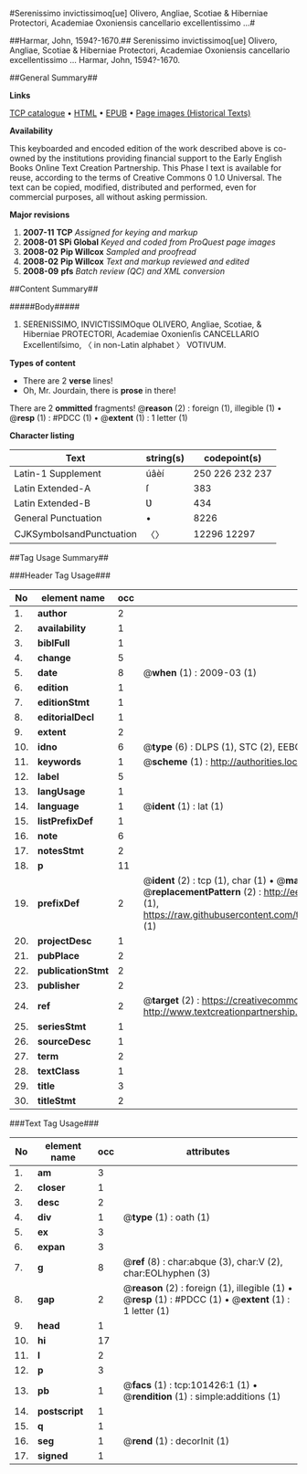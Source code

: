 #Serenissimo invictissimoq[ue] Olivero, Angliae, Scotiae & Hiberniae Protectori, Academiae Oxoniensis cancellario excellentissimo ...#

##Harmar, John, 1594?-1670.##
Serenissimo invictissimoq[ue] Olivero, Angliae, Scotiae & Hiberniae Protectori, Academiae Oxoniensis cancellario excellentissimo ...
Harmar, John, 1594?-1670.

##General Summary##

**Links**

[TCP catalogue](http://www.ota.ox.ac.uk/tcp/)  • 
[HTML](http://tei.it.ox.ac.uk/tcp/Texts-HTML/free/A45/A45601.html)  • 
[EPUB](http://tei.it.ox.ac.uk/tcp/Texts-EPUB/free/A45/A45601.epub) • 
[Page images (Historical Texts)](https://data.historicaltexts.jisc.ac.uk/view?pubId=eebo-13693844e&pageId=eebo-13693844e-101426-1)

**Availability**

This keyboarded and encoded edition of the
	       work described above is co-owned by the institutions
	       providing financial support to the Early English Books
	       Online Text Creation Partnership. This Phase I text is
	       available for reuse, according to the terms of Creative
	       Commons 0 1.0 Universal. The text can be copied,
	       modified, distributed and performed, even for
	       commercial purposes, all without asking permission.

**Major revisions**

1. __2007-11__ __TCP__ *Assigned for keying and markup*
1. __2008-01__ __SPi Global__ *Keyed and coded from ProQuest page images*
1. __2008-02__ __Pip Willcox__ *Sampled and proofread*
1. __2008-02__ __Pip Willcox__ *Text and markup reviewed and edited*
1. __2008-09__ __pfs__ *Batch review (QC) and XML conversion*

##Content Summary##

#####Body#####

1. SERENISSIMO, INVICTISSIMOque OLIVERO, Angliae, Scotiae, & Hiberniae PROTECTORI, Academiae Oxonienſis CANCELLARIO Excellentiſsimo, 〈 in non-Latin alphabet 〉 VOTIVUM.

**Types of content**

  * There are 2 **verse** lines!
  * Oh, Mr. Jourdain, there is **prose** in there!

There are 2 **ommitted** fragments! 
 @__reason__ (2) : foreign (1), illegible (1)  •  @__resp__ (1) : #PDCC (1)  •  @__extent__ (1) : 1 letter (1)

**Character listing**


|Text|string(s)|codepoint(s)|
|---|---|---|
|Latin-1 Supplement|úâèí|250 226 232 237|
|Latin Extended-A|ſ|383|
|Latin Extended-B|Ʋ|434|
|General Punctuation|•|8226|
|CJKSymbolsandPunctuation|〈〉|12296 12297|

##Tag Usage Summary##

###Header Tag Usage###

|No|element name|occ|attributes|
|---|---|---|---|
|1.|__author__|2||
|2.|__availability__|1||
|3.|__biblFull__|1||
|4.|__change__|5||
|5.|__date__|8| @__when__ (1) : 2009-03 (1)|
|6.|__edition__|1||
|7.|__editionStmt__|1||
|8.|__editorialDecl__|1||
|9.|__extent__|2||
|10.|__idno__|6| @__type__ (6) : DLPS (1), STC (2), EEBO-CITATION (1), OCLC (1), VID (1)|
|11.|__keywords__|1| @__scheme__ (1) : http://authorities.loc.gov/ (1)|
|12.|__label__|5||
|13.|__langUsage__|1||
|14.|__language__|1| @__ident__ (1) : lat (1)|
|15.|__listPrefixDef__|1||
|16.|__note__|6||
|17.|__notesStmt__|2||
|18.|__p__|11||
|19.|__prefixDef__|2| @__ident__ (2) : tcp (1), char (1)  •  @__matchPattern__ (2) : ([0-9\-]+):([0-9IVX]+) (1), (.+) (1)  •  @__replacementPattern__ (2) : http://eebo.chadwyck.com/downloadtiff?vid=$1&page=$2 (1), https://raw.githubusercontent.com/textcreationpartnership/Texts/master/tcpchars.xml#$1 (1)|
|20.|__projectDesc__|1||
|21.|__pubPlace__|2||
|22.|__publicationStmt__|2||
|23.|__publisher__|2||
|24.|__ref__|2| @__target__ (2) : https://creativecommons.org/publicdomain/zero/1.0/ (1), http://www.textcreationpartnership.org/docs/. (1)|
|25.|__seriesStmt__|1||
|26.|__sourceDesc__|1||
|27.|__term__|2||
|28.|__textClass__|1||
|29.|__title__|3||
|30.|__titleStmt__|2||


###Text Tag Usage###

|No|element name|occ|attributes|
|---|---|---|---|
|1.|__am__|3||
|2.|__closer__|1||
|3.|__desc__|2||
|4.|__div__|1| @__type__ (1) : oath (1)|
|5.|__ex__|3||
|6.|__expan__|3||
|7.|__g__|8| @__ref__ (8) : char:abque (3), char:V (2), char:EOLhyphen (3)|
|8.|__gap__|2| @__reason__ (2) : foreign (1), illegible (1)  •  @__resp__ (1) : #PDCC (1)  •  @__extent__ (1) : 1 letter (1)|
|9.|__head__|1||
|10.|__hi__|17||
|11.|__l__|2||
|12.|__p__|3||
|13.|__pb__|1| @__facs__ (1) : tcp:101426:1 (1)  •  @__rendition__ (1) : simple:additions (1)|
|14.|__postscript__|1||
|15.|__q__|1||
|16.|__seg__|1| @__rend__ (1) : decorInit (1)|
|17.|__signed__|1||

